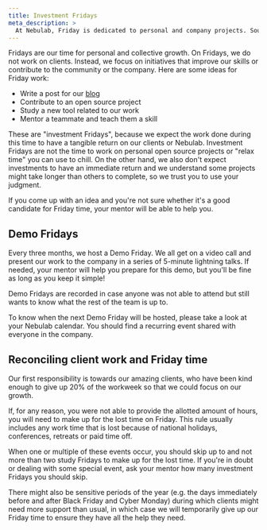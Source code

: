 ```yaml
---
title: Investment Fridays
meta_description: >
  At Nebulab, Friday is dedicated to personal and company projects. Sounds interesting? Read on!
---
```


Fridays are our time for personal and collective growth. On Fridays, we do not work on clients.
Instead, we focus on initiatives that improve our skills or contribute to the community or the
company. Here are some ideas for Friday work:

- Write a post for our [blog](working-on-nebulab/blog)
- Contribute to an open source project
- Study a new tool related to our work
- Mentor a teammate and teach them a skill

These are "investment Fridays", because we expect the work done during this time to have a tangible
return on our clients or Nebulab. Investment Fridays are not the time to work on personal open
source projects or "relax time" you can use to chill. On the other hand, we also don't expect
investments to have an immediate return and we understand some projects might take longer than
others to complete, so we trust you to use your judgment.

If you come up with an idea and you're not sure whether it's a good candidate for Friday time, your
mentor will be able to help you.

## Demo Fridays

Every three months, we host a Demo Friday. We all get on a video call and present our work to the 
company in a series of 5-minute lightning talks. If needed, your mentor will help you prepare for 
this demo, but you'll be fine as long as you keep it simple!

Demo Fridays are recorded in case anyone was not able to attend but still wants to know what the
rest of the team is up to. 

To know when the next Demo Friday will be hosted, please take a look at your Nebulab calendar. You 
should find a recurring event shared with everyone in the company. 

## Reconciling client work and Friday time

Our first responsibility is towards our amazing clients, who have been kind enough to give up 20%
of the workweek so that we could focus on our growth.

If, for any reason, you were not able to provide the allotted amount of hours, you will need to make
up for the lost time on Friday. This rule usually includes any work time that is lost because of
national holidays, conferences, retreats or paid time off.

When one or multiple of these events occur, you should skip up to and not more than two study 
Fridays to make up for the lost time. If you're in doubt or dealing with some special event, ask
your mentor how many investment Fridays you should skip.

There might also be sensitive periods of the year (e.g. the days immediately before and after Black
Friday and Cyber Monday) during which clients might need more support than usual, in which case we
will temporarily give up our Friday time to ensure they have all the help they need.
